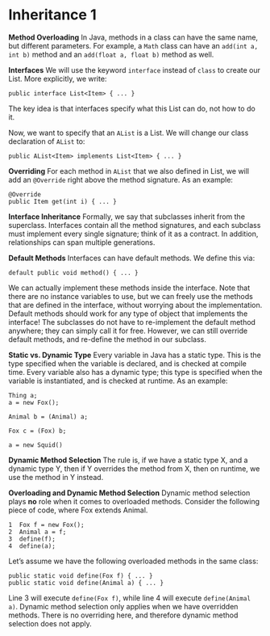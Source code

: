 # Inheritance 1

__Method Overloading__ In Java, methods in a class can have the same name, but different parameters. For example, a `Math` class can have an `add(int a, int b)` method and an `add(float a, float b)` method as well. 

__Interfaces__ We will use the keyword `interface` instead of `class` to create our List. More explicitly, we write:
```
public interface List<Item> { ... }
```
The key idea is that interfaces specify what this List can do, not how to do it. 

Now, we want to specify that an `AList` is a List. We will change our class declaration of `AList` to:
```
public AList<Item> implements List<Item> { ... }
```

__Overriding__ For each method in `AList` that we also defined in List, we will add an `@Override` right above the method signature. As an example:
```
@Override
public Item get(int i) { ... }
```

__Interface Inheritance__ Formally, we say that subclasses inherit from the superclass. Interfaces contain all the method signatures, and each subclass must implement every single signature; think of it as a contract. In addition, relationships can span multiple generations.

__Default Methods__ Interfaces can have default methods. We define this via:
```
default public void method() { ... }
```
We can actually implement these methods inside the interface. Note that there are no instance variables to use, but we can freely use the methods that are defined in the interface, without worrying about the implementation. Default methods should work for any type of object that implements the interface! The subclasses do not have to re-implement the default method anywhere; they can simply call it for free. However, we can still override default methods, and re-define the method in our subclass.

__Static vs. Dynamic Type__ Every variable in Java has a static type. This is the type specified when the variable is declared, and is checked at compile time. Every variable also has a dynamic type; this type is specified when the variable is instantiated, and is checked at runtime. As an example:
```
Thing a;
a = new Fox();

Animal b = (Animal) a;

Fox c = (Fox) b;

a = new Squid()
```

__Dynamic Method Selection__ The rule is, if we have a static type X, and a dynamic type Y, then if Y overrides the method from X, then on runtime, we use the method in Y instead.

__Overloading and Dynamic Method Selection__ Dynamic method selection plays __no__ role when it comes to overloaded methods. Consider the following piece of code, where Fox extends Animal.
```
1  Fox f = new Fox();
2  Animal a = f;
3  define(f);
4  define(a);
```
Let’s assume we have the following overloaded methods in the same class:
```
public static void define(Fox f) { ... }
public static void define(Animal a) { ... }
```
Line 3 will execute `define(Fox f)`, while line 4 will execute `define(Animal a)`. Dynamic method selection only applies when we have overridden methods. There is no overriding here, and therefore dynamic method selection does not apply.

